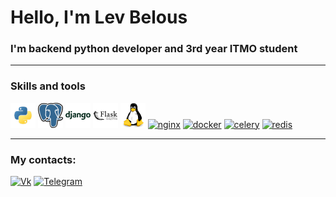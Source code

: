 # Hello, I'm Lev Belous

### I'm backend python developer and 3rd year ITMO student

---

### Skills and tools

[<img aligh="left" alt="python" width="40px" src="https://raw.githubusercontent.com/github/explore/80688e429a7d4ef2fca1e82350fe8e3517d3494d/topics/python/python.png">][python]
[<img aligh="left" alt="postgesql" width="40px" src="https://raw.githubusercontent.com/github/explore/80688e429a7d4ef2fca1e82350fe8e3517d3494d/topics/postgresql/postgresql.png">][postgresql]
[<img aligh="left" alt="django" width="40px" src="https://raw.githubusercontent.com/github/explore/80688e429a7d4ef2fca1e82350fe8e3517d3494d/topics/django/django.png">][django]
[<img aligh="left" alt="flask" width="40px" src="https://raw.githubusercontent.com/github/explore/80688e429a7d4ef2fca1e82350fe8e3517d3494d/topics/flask/flask.png">][flask]
[<img aligh="left" alt="linux" width="40px" src="https://raw.githubusercontent.com/devicons/devicon/master/icons/linux/linux-original.svg">][linux]
[<img aligh="left" alt="nginx" width="40px" src="https://hsto.org/webt/el/jb/k_/eljbk_b0wl5x6tfkpa334zfvqvs.png">][nginx]
[<img aligh="left" alt="docker" width="40px" src="https://avatars.githubusercontent.com/u/11618900?v=4">][docker]
[<img aligh="left" alt="celery" width="40px" src="https://livingmethod.files.wordpress.com/2016/11/celery_128.png">][celery]
[<img aligh="left" alt="redis" width="40px" src="https://toppng.com/uploads/preview/redis-logo-11609374422bg2tijbhx4.png">][redis]



---

### My contacts:

[<img aligh="left" alt="Vk" width="40px" src="https://cdn-icons-png.flaticon.com/512/25/25684.png" />][vk]
[<img aligh="left" alt="Telegram" width="40px" src="https://cdn-icons.flaticon.com/png/512/3670/premium/3670044.png?token=exp=1645459451~hmac=b88501ac728b9ff7ceffc08b4780e4a6" />][telegram]

[vk]: https://vk.com/lev4ekr/
[telegram]: https://t.me/lev4ek/
[python]: https://www.python.org/
[postgresql]: https://www.postgresql.org/
[django]: https://www.djangoproject.com/
[flask]: https://flask.palletsprojects.com/
[linux]: https://www.linux.org/
[nginx]: https://nginx.org/
[celery]:https://celery.org/
[docker]:https://docker.com/
[redis]:https://redis.io/
